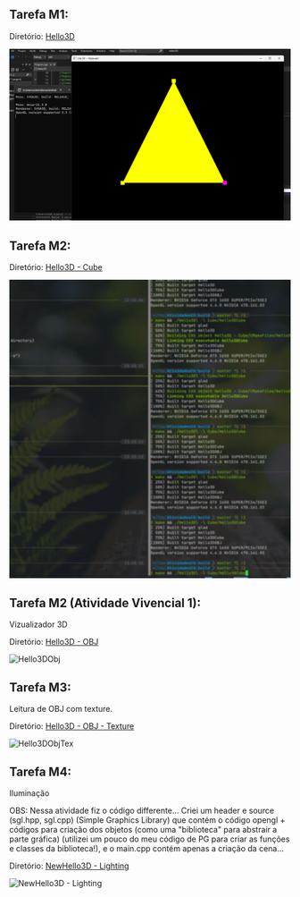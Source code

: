 ## Tarefa M1:

Diretório: [Hello3D](Hello3D)

![Hello3D](extras/Hello3D-screenshot.png)


## Tarefa M2:

Diretório: [Hello3D - Cube](./Hello3D%20-%20Cube)
 
![Hello3DCube](extras/hello3d-cube.gif)


## Tarefa M2 (Atividade Vivencial 1):

Vizualizador 3D

Diretório: [Hello3D - OBJ](./Hello3D%20-%20OBJ)
 
![Hello3DObj](extras/hello3d-obj.gif)


## Tarefa M3:

Leitura de OBJ com texture.

Diretório: [Hello3D - OBJ - Texture](./Hello3D%20-%20OBJ%20-%20Texture)
 
![Hello3DObjTex](extras/hello3d-obj-tex.gif)


## Tarefa M4:

Iluminação

OBS: Nessa atividade fiz o código differente... Criei um header e source (sgl.hpp, sgl.cpp) (Simple Graphics Library) que contém o código opengl + códigos para criação dos objetos
(como uma "biblioteca" para abstrair a parte gráfica) (utilizei um pouco do meu código de PG para criar as funções e classes da biblioteca!), e o main.cpp contém apenas a criação da cena...

Diretório: [NewHello3D - Lighting](./NewHello3D%20-%20Lighting)
 
![NewHello3D - Lighting](extras/newhello3d-lighting.gif)
